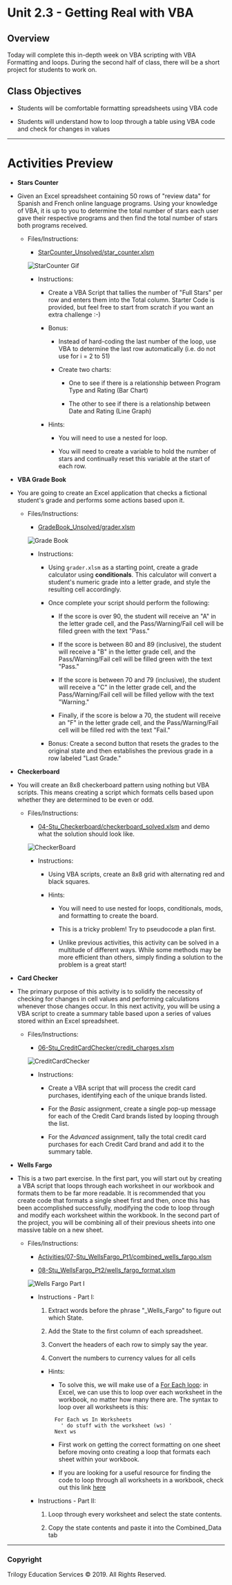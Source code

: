 # Unit 2.3 - Getting Real with VBA

## Overview

Today will complete this in-depth week on VBA scripting with VBA Formatting and loops. During the second half of class, there will be a short project for students to work on.

## Class Objectives

* Students will be comfortable formatting spreadsheets using VBA code

* Students will understand how to loop through a table using VBA code and check for changes in values

- - -

# Activities Preview

* **Stars Counter**
* Given an Excel spreadsheet containing 50 rows of "review data" for Spanish and French online language programs. Using your knowledge of VBA, it is up to you to determine the total number of stars each user gave their respective programs and then find the total number of stars both programs received.

  * Files/Instructions:

    * [StarCounter_Unsolved/star_counter.xlsm](Activities/01-Stu_StarsCounter/Unsolved/star_counter.xlsm)

    ![StarCounter Gif](Images/StarCounter.gif)

    * Instructions:

      * Create a VBA Script that tallies the number of "Full Stars" per row and enters them into the Total column. Starter Code is provided, but feel free to start from scratch if you want an extra challenge :-)

      * Bonus:

        * Instead of hard-coding the last number of the loop, use VBA to determine the last row automatically (i.e. do not use for i = 2 to 51)

        * Create two charts:

          * One to see if there is a relationship between Program Type and Rating (Bar Chart)

          * The other to see if there is a relationship between Date and Rating (Line Graph)

      * Hints:

        * You will need to use a nested for loop.

        * You will need to create a variable to hold the number of stars and continually reset this variable at the start of each row.

* **VBA Grade Book**
* You are going to create an Excel application that checks a fictional student's grade and performs some actions based upon it.

  * Files/Instructions:

    * [GradeBook_Unsolved/grader.xlsm](Activities/03-Stu_Gradebook/Unsolved/grader.xlsm)

    ![Grade Book](Images/GradeBook.gif)

    * Instructions:

      * Using `grader.xlsm` as a starting point, create a grade calculator using **conditionals**. This calculator will convert a student's numeric grade into a letter grade, and style the resulting cell accordingly.

      * Once complete your script should perform the following:

        * If the score is over 90, the student will receive an "A" in the letter grade cell, and the Pass/Warning/Fail cell will be filled green with the text "Pass."

        * If the score is between 80 and 89 (inclusive), the student will receive a "B" in the letter grade cell, and the Pass/Warning/Fail cell will be filled green with the text "Pass."

        * If the score is between 70 and 79 (inclusive), the student will receive a "C" in the letter grade cell, and the Pass/Warning/Fail cell will be filled yellow with the text "Warning."

        * Finally, if the score is below a 70, the student will receive an "F" in the letter grade cell, and the Pass/Warning/Fail cell will be filled red with the text "Fail."

      * Bonus: Create a second button that resets the grades to the original state and then establishes the previous grade in a row labeled "Last Grade."

* **Checkerboard**
* You will create an 8x8 checkerboard pattern using nothing but VBA scripts. This means creating a script which formats cells based upon whether they are determined to be even or odd. 

  * Files/Instructions:
  
    * [04-Stu_Checkerboard/checkerboard_solved.xlsm](Activities/04-Stu_Checkerboard/Solved/checkerboard.xlsm) and demo what the solution should look like.

    ![CheckerBoard](Images/CheckerBoard.gif)

    * Instructions:

      * Using VBA scripts, create an 8x8 grid with alternating red and black squares.

      * Hints:

        * You will need to use nested for loops, conditionals, mods, and formatting to create the board.

        * This is a tricky problem! Try to pseudocode a plan first.

        * Unlike previous activities, this activity can be solved in a multitude of different ways. While some methods may be more efficient than others, simply finding a solution to the problem is a great start!

* **Card Checker**
* The primary purpose of this activity is to solidify the necessity of checking for changes in cell values and performing calculations whenever those changes occur. In this next activity, you will be using a VBA script to create a summary table based upon a series of values stored within an Excel spreadsheet.

  * Files/Instructions:

    * [06-Stu_CreditCardChecker/credit_charges.xlsm](Activities/06-Stu_CreditCardChecker/Unsolved/credit_charges.xlsm)

    ![CreditCardChecker](Images/CreditCardChecker.gif)

    * Instructions:

      * Create a VBA script that will process the credit card purchases, identifying each of the unique brands listed.

      * For the _Basic_ assignment, create a single pop-up message for each of the Credit Card brands listed by looping through the list.

      * For the _Advanced_ assignment, tally the total credit card purchases for each Credit Card brand and add it to the summary table.

* **Wells Fargo**
* This is a two part exercise. In the first part, you will start out by creating a VBA script that loops through each worksheet in our workbook and formats them to be far more readable. It is recommended that you create code that formats a single sheet first and then, once this has been accomplished successfully, modifying the code to loop through and modify each worksheet within the workbook. In the second part of the project, you will be combining all of their previous sheets into one massive table on a new sheet.

  * Files/Instructions:

    * [Activities/07-Stu_WellsFargo_Pt1/combined_wells_fargo.xlsm](Activities/07-Stu_WellsFargo_Pt1/Unsolved/combined_wells_fargo.xlsm)

    * [08-Stu_WellsFargo_Pt2/wells_fargo_format.xlsm](Activities/08-Stu_WellsFargo_Pt2/Unsolved/wells_fargo_format.xlsm)  

    ![Wells Fargo Part I](Images/WellsFargoPart1.gif)

    * Instructions - Part I:

      1. Extract words before the phrase "\_Wells_Fargo" to figure out which State.

      2. Add the State to the first column of each spreadsheet.

      3. Convert the headers of each row to simply say the year.

      4. Convert the numbers to currency values for all cells

      * Hints:

        * To solve this, we will make use of a [For Each loop](https://docs.microsoft.com/en-us/dotnet/visual-basic/language-reference/statements/for-each-next-statement): in Excel, we can use this to loop over each worksheet in the workbook, no matter how many there are.  The syntax to loop over all worksheets is this:

        ```
          For Each ws In Worksheets
            ' do stuff with the worksheet (ws) '
          Next ws

        ```

        * First work on getting the correct formatting on one sheet before moving onto creating a loop that formats each sheet within your workbook.

        * If you are looking for a useful resource for finding the code to loop through all worksheets in a workbook, check out this link [here](https://support.microsoft.com/en-us/help/142126/macro-to-loop-through-all-worksheets-in-a-workbook)

    * Instructions - Part II:

      1. Loop through every worksheet and select the state contents.

      2. Copy the state contents and paste it into the Combined_Data tab

- - -

### Copyright

Trilogy Education Services © 2019. All Rights Reserved.
